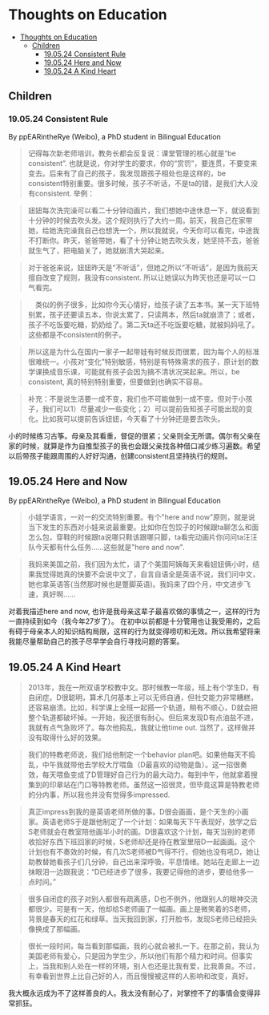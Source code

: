 # Thoughts on Education
- [Thoughts on Education](#thoughts-on-education)
  * [Children](#children)
    + [19.05.24 Consistent Rule](#190524-consistent-rule)
    + [19.05.24 Here and Now](#190524-Here-and-Now)
    + [19.05.24 A Kind Heart](#190524-A-Kind-Heart)

## Children

### 19.05.24 Consistent Rule
By ppEARintheRye (Weibo), a PhD student in Bilingual Education

> 记得每次新老师培训，教务长都会反复说：课堂管理的核心就是“be consistent”. 也就是说，你对学生的要求，你的“赏罚”，要连贯，不要变来变去。后来有了自己的孩子，我发现跟孩子相处也是这样的，be consistent特别重要。很多时候，孩子不听话，不是ta的错，是我们大人没有consistent. 举例：

> 妞妞每次洗完澡可以看二十分钟动画片，我们想她中途休息一下，就说看到十分钟的时候去吹头发。这个规则执行了大约一周。前天，我自己在家带她，给她洗完澡我自己也想洗一个，所以我就说，今天你可以看完，中途我不打断你。昨天，爸爸带她，看了十分钟让她去吹头发，她坚持不去，爸爸就生气了，把电脑关了，她就崩溃大哭起来。

> 对于爸爸来说，妞妞昨天是“不听话”，但她之所以“不听话”，是因为我前天擅自改变了规则，我没有consistent. 所以让她误以为昨天也还是可以一口气看完。

>　类似的例子很多，比如你今天心情好，给孩子读了五本书。某一天下班特别累，孩子还要读五本，你说太累了，只读两本，然后ta就崩溃了；或者，孩子不吃饭要吃糖，奶奶给了。第二天ta还不吃饭要吃糖，就被妈妈吼了。这些都是不consistent的例子。

> 所以这是为什么在国内一家子一起带娃有时候反而很累，因为每个人的标准很难统一。小孩对“变化”特别敏感，特别是有特殊需求的孩子，原计划的数学课换成音乐课，可能就有孩子会因为搞不清状况哭起来。所以，be consistent, 真的特别特别重要，但要做到也确实不容易。 

> 补充：不是说生活要一成不变，我们也不可能做到一成不变。但对于小孩子，我们可以1）尽量减少一些变化；2）可以提前告知孩子可能出现的变化。比如我可以提前告诉妞妞，今天看了十分钟还是要去吹头。

小的时候练习古筝。母亲及其看重，督促的很紧；父亲则全无所谓。偶尔有父亲在家的时候，就算是作为自推型孩子的我也会跟父亲找各种借口减少练习遍数。希望以后带孩子能跟周围的人好好沟通，创建consistent且坚持执行的规则。

## 19.05.24 Here and Now
By ppEARintheRye (Weibo), a PhD student in Bilingual Education
> 小娃学语言，一对一的交流特别重要。有个"here and now"原则，就是说当下发生的东西对小娃来说最重要。比如你在包饺子的时候跟ta聊怎么和面怎么包，穿鞋的时候跟ta说哪只鞋该跟哪只脚，ta看完动画片你问问ta汪汪队今天都有什么任务……这些就是"here and now".

> 我妈来美国之前，我们因为太忙，请了个美国阿姨每天来看妞妞俩小时，结果我觉得她真的快要不会说中文了，自言自语全是英语不说，我们问中文，她也拿英语答(当然那时候也是蹩脚英语)。我妈来了四个月，中文进步飞速，真好啊……

对着我描述here and now, 也许是我母亲这辈子最喜欢做的事情之一，这样的行为一直持续到如今（我今年27岁了）。 在初中以前都是十分管用也让我受用的，之后有碍于母亲本人的知识结构局限，这样的行为就变得唠叨和无效。所以我希望将来我能尽量帮助自己的孩子尽早学会自行寻找问题的答案。

## 19.05.24 A Kind Heart

> 2013年，我在一所双语学校教中文。那时候教一年级，班上有个学生D，有自闭症。D很聪明，算术几何基本上可以无师自通，但社交能力非常糟糕，还容易崩溃。比如，科学课上全班一起搭一个轨道，稍有不顺心，D就会把整个轨道都破坏掉。一开始，我还很有耐心。但后来发现D有点油盐不进，我就有点气急败坏了。每次他捣乱，我就让他time out. 当然了，这样做并没有取得什么好的效果。

> 我们的特教老师说，我们给他制定一个behavior plan吧。如果他每天不捣乱，中午我就带他去学校大厅喂鱼（D最喜欢的动物是鱼）。这一招很奏效，每天喂鱼变成了D管理好自己行为的最大动力。每到中午，他就拿着搜集到的印章站在门口等特教老师。虽然这一招很灵，但毕竟这算是特教老师的分内事，所以我也并没有觉得多impressed.

> 真正impress到我的是英语老师所做的事。D很会画画，是个天生的小画家。英语老师S于是跟他制定了一个计划：如果每天下午表现好，放学之后S老师就会在教室陪他画半小时的画。D很喜欢这个计划，每天当别的老师收拾好东西下班回家的时候，S老师却还是待在教室里陪D一起画画。这个计划也有不奏效的时候，有几次S老师被D气得不行，但她也没有吼D，她让助教替她看孩子们几分钟，自己出来深呼吸，平息情绪。她站在走廊上一边抹眼泪一边跟我说：“D已经进步了很多，我要记得他的进步，要给他多一点时间。”

> 很多自闭症的孩子对别人都很有疏离感，D也不例外，他跟别人的眼神交流都很少。可是有一天，他却给S老师画了一幅画。画上是微笑着的S老师，背景是春天的红花和绿草。当天我回到家，打开脸书，发现S老师已经把头像换成了那幅画。

> 很长一段时间，每当看到那幅画，我的心就会被扎一下。在那之前，我认为美国老师有爱心，只是因为学生少，所以他们有那个精力和时间。但事实上，当我和别人处在一样的环境，别人也还是比我有爱，比我善良。不过，有幸看到世界上比自己好的人，而且慢慢被这样的人影响和改变，真好。

我大概永远成为不了这样善良的人。我太没有耐心了，对掌控不了的事情会变得非常抓狂。
